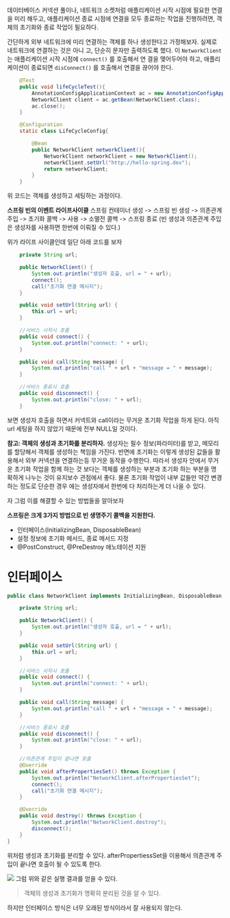 데이터베이스 커넥션 풀이나, 네트워크 소켓처럼 애플리케이션 시작 시점에 필요한 연결을 미리 해두고, 애플리케이션 종료 시점에 연결을 모두 종료하는 작업을 진행하려면, 객체의 초기화와 종료 작업이 필요하다.

간단하게 외부 네트워크에 미리 연결하는 객체를 하나 생성한다고 가정해보자. 실제로 네트워크에 연결하는 것은 아니 고, 단순히 문자만 출력하도록 했다. 이 `NetworkClient` 는 애플리케이션 시작 시점에 `connect()` 를 호출해서 연 결을 맺어두어야 하고, 애플리케이션이 종료되면 `disConnect()` 를 호출해서 연결을 끊어야 한다.


```java
    @Test
    public void lifeCycleTest(){
        AnnotationConfigApplicationContext ac = new AnnotationConfigApplicationContext(LifeCycleConfig.class);
        NetworkClient client = ac.getBean(NetworkClient.class);
        ac.close();
    }

    @Configuration
    static class LifeCycleConfig{

        @Bean
        public NetworkClient networkClient(){
            NetworkClient networkClient = new NetworkClient();
            networkClient.setUrl("http://hello-spring.dev");
            return networkClient;
        }
    }
```

위 코드는 객체를 생성하고 세팅하는 과정이다.

**스프링 빈의 이벤트 라이프사이클**
스프링 컨테이너 생성 -> 스프링 빈 생성 -> 의존관계 주입 -> 초기화 콜백 -> 사용 -> 소멸전 콜백 -> 스프링 종료
(빈 생성과 의존관계 주입은 생성자를 사용하면 한번에 이뤄질 수 있다.)

위가 라이프 사이클인데 일단 아래 코드를 보자

```java
    private String url;

    public NetworkClient() {
        System.out.println("생성자 호출, url = " + url);
        connect();
        call("초기화 연결 메시지");
    }

    public void setUrl(String url) {
        this.url = url;
    }

    //서비스 시작시 호출
    public void connect() {
        System.out.println("connect: " + url);
    }

    public void call(String message) {
        System.out.println("call " + url + "message = " + message);
    }

    //서비스 종료시 호출
    public void disconnect() {
        System.out.println("close: " + url);
    }
```
보면 생성자 호출을 하면서 커넥트와 call이라는 무거운 초기화 작업을 하게 된다.
아직 url 세팅을 하지 않았기 때문에 전부 NULL일 것이다.

**참고: 객체의 생성과 초기화를 분리하자.**
생성자는 필수 정보(파라미터)를 받고, 메모리를 할당해서 객체를 생성하는 책임을 가진다. 반면에 초기화는 이렇게 생성된 값들을 활용해서 외부 커넥션을 연결하는등 무거운 동작을 수행한다.
따라서 생성자 안에서 무거운 초기화 작업을 함께 하는 것 보다는 객체를 생성하는 부분과 초기화 하는 부분을 명 확하게 나누는 것이 유지보수 관점에서 좋다. 물론 초기화 작업이 내부 값들만 약간 변경하는 정도로 단순한 경우 에는 생성자에서 한번에 다 처리하는게 더 나을 수 있다.

자 그럼 이를 해결할 수 있는 방법들을 알아보자

**스프링은 크게 3가지 방법으로 빈 생명주기 콜백을 지원한다.** 
- 인터페이스(InitializingBean, DisposableBean) 
- 설정 정보에 초기화 메서드, 종료 메서드 지정
- @PostConstruct, @PreDestroy 애노테이션 지원

# 인터페이스
```java
public class NetworkClient implements InitializingBean, DisposableBean {

    private String url;

    public NetworkClient() {
        System.out.println("생성자 호출, url = " + url);
    }

    public void setUrl(String url) {
        this.url = url;
    }

    //서비스 시작시 호출
    public void connect() {
        System.out.println("connect: " + url);
    }

    public void call(String message) {
        System.out.println("call " + url + "message = " + message);
    }

    //서비스 종료시 호출
    public void disconnect() {
        System.out.println("close: " + url);
    }

    //의존관계 주입이 끝나면 호출
    @Override
    public void afterPropertiesSet() throws Exception {
        System.out.println("NetworkClient.afterPropertiesSet");
        connect();
        call("초기화 연결 메시지");
    }

    @Override
    public void destroy() throws Exception {
        System.out.println("NetworkClient.destroy");
        disconnect();
    }
}
```

위처럼 생성과 초기화를 분리할 수 있다.
afterPropertiessSet을 이용해서 의존관계 주입이 끝나면 호출이 될 수 있도록 한다.

![](https://velog.velcdn.com/images/jckim22/post/1953cb70-ef7f-4f9f-be17-d52fd8c1e5dc/image.png)
그럼 위와 같은 실행 결과를 얻을 수 있다.
>객체의 생성과 초기화가 명확히 분리된 것을 알 수 있다.

하지만 인터페이스 방식은 너무 오래된 방식이라서 잘 사용되지 않는다.
